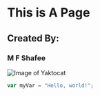 # This is A Page
## Created By:
### M F Shafee

![Image of Yaktocat](https://octodex.github.com/images/yaktocat.png)

``` javascript
var myVar = "Hello, world!";
```

